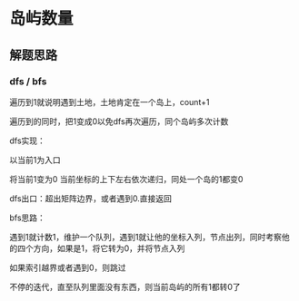 # 岛屿数量

## 解题思路

### dfs / bfs

遍历到1就说明遇到土地，土地肯定在一个岛上，count+1

遍历到的同时，把1变成0以免dfs再次遍历，同个岛屿多次计数

dfs实现： 

以当前1为入口

将当前1变为0
当前坐标的上下左右依次递归，同处一个岛的1都变0

dfs出口：超出矩阵边界，或者遇到0.直接返回

bfs思路： 

遇到1就计数1，维护一个队列，遇到1就让他的坐标入列，节点出列，同时考察他的四个方向，如果是1，将它转为0，并将节点入列

如果索引越界或者遇到0，则跳过

不停的迭代，直至队列里面没有东西，则当前岛屿的所有1都转0了
